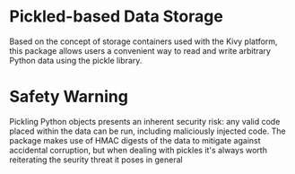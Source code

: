 # Pickled-based Data Storage

Based on the concept of storage containers used with the Kivy platform, this package allows users a convenient way to read and write arbitrary Python data using the pickle library. 

# Safety Warning

Pickling Python objects presents an inherent security risk: any valid code placed within the data can be run, including maliciously injected code. The package makes use of HMAC digests of the data to mitigate against accidental corruption, but when dealing with pickles it's always worth reiterating the seurity threat it poses in general

